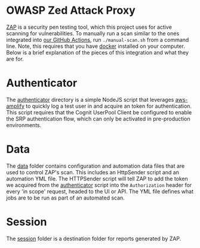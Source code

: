 # OWASP Zed Attack Proxy

[ZAP](https://www.zaproxy.org/) is a security pen testing tool, which this project uses for active scanning for
vulnerabilities. To manually run a scan similar to the ones integrated into [our GitHub Actions](../.github/workflows),
run `./manual-scan.sh` from a command line. Note, this requires that you have [docker](https://www.docker.com/) installed on your computer. Below is a brief explanation of the pieces of this integration and what they are for.

# Authenticator

The [authenticator](./authenticator) directory is a simple NodeJS script that leverages
[aws-amplify](https://www.npmjs.com/package/aws-amplify) to quickly log a test user in and acquire an token for
authentication. This script requires that the Cognit UserPool Client be configured to enable the SRP authentication
flow, which can only be activated in pre-production environments.

# Data

The [data](./data) folder contains configuration and automation data files that are used to control ZAP's scan. This
includes an HttpSender script and an automation YML file. The HTTPSender script will tell ZAP to add the token we acquired from the [authenticator](#authenticator) script into the `Authorization` header for every 'in scope' request, headed
to the UI or API. The YML file defines what jobs are to be run as part of an automated scan.

# Session

The [session](./session) folder is a destination folder for reports generated by ZAP.
